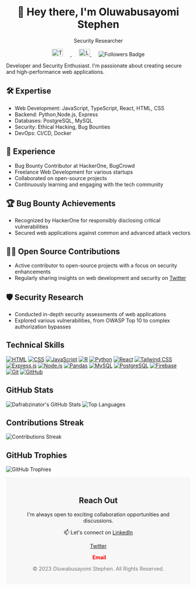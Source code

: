 <div align="center">
  <h1>👋 Hey there, I'm Oluwabusayomi Stephen</h1>
  <p>Security Researcher</p>
  <p>
    <a href="https://twitter.com/dafrabs" target="_blank">
    <img src="https://cdn.jsdelivr.net/gh/devicons/devicon/icons/twitter/twitter-original.svg" alt="Twitter Logo" width="30" height="20" style="margin-right: 20px;">
  </a>
  <a href="http://linkedin.com/in/oluwabusayomi-s-orosunlegan-6a0144263" target="_blank">
    <img src="https://cdn.jsdelivr.net/gh/devicons/devicon/icons/linkedin/linkedin-original.svg" alt="LinkedIn Logo" width="30" height=" 20" style="margin-left: 20px;">
  </a>
  <img src="https://img.shields.io/github/followers/Dafrabzinator?style=social" alt="Followers Badge" style="margin-left: 20px;">
  </p>
</div>

 Developer and Security Enthusiast. I'm passionate about creating secure and high-performance web applications. 

## 🛠️ Expertise

- Web Development: JavaScript, TypeScript, React, HTML, CSS
- Backend: Python,Node.js, Express
- Databases: PostgreSQL, MySQL
- Security: Ethical Hacking, Bug Bounties
- DevOps: CI/CD, Docker

## 💼 Experience

- Bug Bounty Contributor at HackerOne, BugCrowd
- Freelance Web Development for various startups
- Collaborated on open-source projects
- Continuously learning and engaging with the tech community

## 🏆 Bug Bounty Achievements

- Recognized by HackerOne for responsibly disclosing critical vulnerabilities
- Secured web applications against common and advanced attack vectors

## 👨‍💻 Open Source Contributions

- Active contributor to open-source projects with a focus on security enhancements
- Regularly sharing insights on web development and security on [Twitter](https://twitter.com/dafrabs)

## 🛡️ Security Research

- Conducted in-depth security assessments of web applications
- Explored various vulnerabilities, from OWASP Top 10 to complex authorization bypasses


## Technical Skills

[![HTML](https://skillicons.dev/icons?i=html)](https://developer.mozilla.org/en-US/docs/Web/HTML)
[![CSS](https://skillicons.dev/icons?i=css)](https://developer.mozilla.org/en-US/docs/Web/CSS)
[![JavaScript](https://skillicons.dev/icons?i=js)](https://developer.mozilla.org/en-US/docs/Web/JavaScript)
[![R](https://skillicons.dev/icons?i=r)](https://www.r-project.org/)
[![Python](https://skillicons.dev/icons?i=python)](https://www.python.org/)
[![React](https://skillicons.dev/icons?i=react)](https://reactjs.org/)
[![Tailwind CSS](https://skillicons.dev/icons?i=tailwind)](https://tailwindcss.com/)
[![Express.js](https://skillicons.dev/icons?i=express)](https://expressjs.com/)
[![Node.js](https://skillicons.dev/icons?i=nodejs)](https://nodejs.org/)
[![Pandas](https://skillicons.dev/icons?i=pandas)](https://pandas.pydata.org/)
[![MySQL](https://skillicons.dev/icons?i=mysql)](https://www.mysql.com/)
[![PostgreSQL](https://skillicons.dev/icons?i=postgresql)](https://www.postgresql.org/)
[![Firebase](https://skillicons.dev/icons?i=firebase)](https://firebase.google.com/)
[![Git](https://skillicons.dev/icons?i=git)](https://git-scm.com/)
[![GitHub](https://skillicons.dev/icons?i=github)](https://github.com/)
<!-- ... and so on for other skills -->

## GitHub Stats

![Dafrabzinator's GitHub Stats](https://github-readme-stats.vercel.app/api?username=Dafrabzinator&show_icons=true&theme=dark)
![Top Languages](https://github-readme-stats.vercel.app/api/top-langs/?username=Dafrabzinator&layout=compact&theme=dark)

## Contributions Streak

![Contributions Streak](https://github-readme-streak-stats.herokuapp.com/?user=Dafrabzinator&theme=dark)

## GitHub Trophies

![GitHub Trophies](https://github-profile-trophy.vercel.app/?username=Dafrabzinator&theme=onedark)

<footer style="background-color: #f7f7f7; padding: 20px;">
  <div style="text-align: center;">
    <h2>Reach Out</h2>
    <p>I'm always open to exciting collaboration opportunities and discussions.</p>
    <p>
      📫 Let's connect on <a href="https://www.linkedin.com/in/Oluwabusayomi-s-orosunlegan-6a0144263" target="_blank">LinkedIn</a><br>
      <p><a href="https://twitter.com/dafrabs" target="_blank">Twitter</a></p>
      <a href="mailto:Oluwabusayomidafrabzinator@gmail.com">
        <i class="far fa-envelope" style="color: #f00; font-size: 20px; margin-right: 5px;"></i>
      </a>
      <a href="mailto:Oluwabusayomidafrabzinator@gmail.com" style="color: #f00; font-weight: bold; text-decoration: none; vertical-align: middle;">Email</a>
    </p>
    <p style="font-size: 14px; color: #777;">&copy; 2023 Oluwabusayomi Stephen. All Rights Reserved.</p>
  </div>
</footer>




